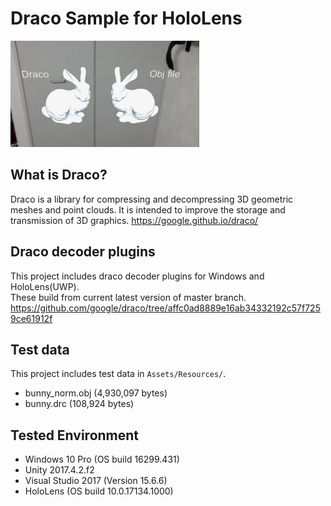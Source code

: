 # Draco Sample for HoloLens

<img src="Images/DracoSample.jpg" width="60%">

## What is Draco?
Draco is a library for compressing and decompressing 3D geometric meshes and point clouds. It is intended to improve the storage and transmission of 3D graphics. https://google.github.io/draco/

## Draco decoder plugins
This project includes draco decoder plugins for Windows and HoloLens(UWP).  
These build from current latest version of master branch. https://github.com/google/draco/tree/affc0ad8889e16ab34332192c57f7259ce61912f

## Test data
This project includes test data in `Assets/Resources/`.
- bunny_norm.obj (4,930,097 bytes)
- bunny.drc (108,924 bytes)

## Tested Environment
- Windows 10 Pro (OS build 16299.431)
- Unity 2017.4.2.f2
- Visual Studio 2017 (Version 15.6.6)
- HoloLens (OS build 10.0.17134.1000)
